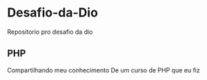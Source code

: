 # Desafio-da-Dio
Repositorio pro desafio da dio
## PHP
Compartilhando meu conhecimento De um curso de PHP que eu fiz
